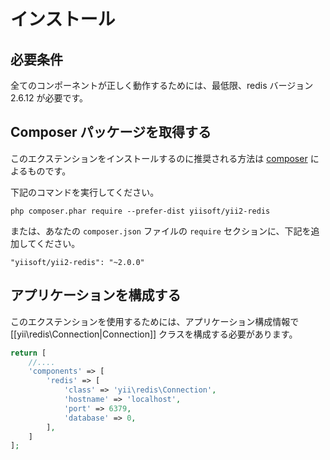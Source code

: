 インストール
============

## 必要条件

全てのコンポーネントが正しく動作するためには、最低限、redis バージョン 2.6.12 が必要です。

## Composer パッケージを取得する

このエクステンションをインストールするのに推奨される方法は [composer](http://getcomposer.org/download/) によるものです。

下記のコマンドを実行してください。

```
php composer.phar require --prefer-dist yiisoft/yii2-redis
```

または、あなたの `composer.json` ファイルの `require` セクションに、下記を追加してください。

```
"yiisoft/yii2-redis": "~2.0.0"
```

## アプリケーションを構成する

このエクステンションを使用するためには、アプリケーション構成情報で [[yii\redis\Connection|Connection]] クラスを構成する必要があります。


```php
return [
    //....
    'components' => [
        'redis' => [
            'class' => 'yii\redis\Connection',
            'hostname' => 'localhost',
            'port' => 6379,
            'database' => 0,
        ],
    ]
];
```
